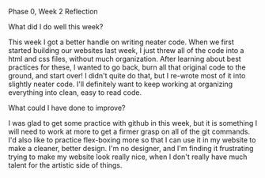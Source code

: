 Phase 0, Week 2 Reflection

What did I do well this week?

  This week I got a better handle on writing neater code. When we first started building our websites last week, I just threw all of the code into a html and css files, without much organization. After learning about best practices for these, I wanted to go back, burn all that original code to the ground, and start over! I didn't quite do that, but I re-wrote most of it into slightly neater code. I'll definitely want to keep working at organizing everything into clean, easy to read code.

What could I have done to improve?

  I was glad to get some practice with github in this week, but it is something I will need to work at more to get a firmer grasp on all of the git commands. I'd also like to practice flex-boxing more so that I can use it in my website to make a cleaner, better design. I'm no designer, and I'm finding it frustrating trying to make my website look really nice, when I don't really have much talent for the artistic side of things.
